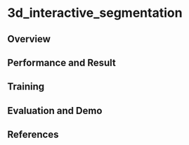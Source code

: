 # 3d_interactive_segmentation
## Overview
## Performance and Result
## Training
## Evaluation and Demo
## References
